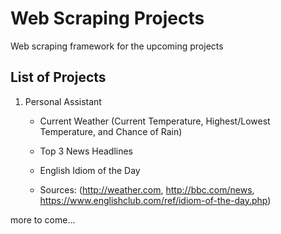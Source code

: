 # Web Scraping Projects
Web scraping framework for the upcoming projects 

## List of Projects
1. Personal Assistant
   - Current Weather (Current Temperature, Highest/Lowest Temperature, and Chance of Rain)
   - Top 3 News Headlines 
   - English Idiom of the Day
   
   - Sources: (http://weather.com, http://bbc.com/news, https://www.englishclub.com/ref/idiom-of-the-day.php) 

more to come...
